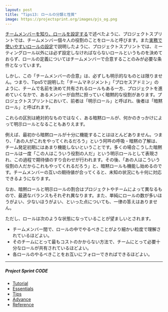 ```yaml
---
layout: post
title: "Tips13: ロールの分類と性質"
image: https://projectsprint.org/images/pjs_og.png
---
```


[チームメンバーを知り、ロールを設定する](../tutorial/section2-2.md)で述べたように、プロジェクトスプリントでは、チームメンバー個々人の役割のことをロールと呼びます。また[実務で使いやすいロールの設定](../tips/tips5.md)で説明したように、プロジェクトスプリントでは、ミーティングロール以外には必ず設定しなければならないロールというものを決めておらず、ロールの定義についてはチームメンバーで合意することのみが必要な条件となっています。

しかし、この「チームメンバーの合意」は、必ずしも明示的なものとは限りません。つまり、Tips5で説明した「チームマネジメント」「プロセスアドミン」のように、チームで名前を決めて共有されるロールもある一方、プロジェクトを進めていくなかで、あるメンバーが自然に担っていく暗黙的な役割があります。プロジェクトスプリントにおいて、前者は「明示ロール」と呼ばれ、後者は「暗黙ロール」と呼ばれます。

これらの区別は絶対的なものではなく、ある暗黙ロールが、何かのきっかけによって明示ロールとなることもありえます。

例えば、最初から暗黙ロールが十分に機能することはほとんどありません。つまり、「あの人がこれをやってくれるだろう」という阿吽の呼吸・暗黙の了解は、チーム発足初期にはあまり機能しないということです。多くの場合こうした暗黙ロールは一度「この人はこういう役割の人だ」という明示ロールとして表現され、この過程で期待値のすり合わせが行われます。その後、「あの人はこういう役割の人だからこれもやってくれるだろう」と、暗黙ロールも機能し始めるのです。チームメンバーの互いの期待値が合ってくると、未知の状況にも十何に対応できるようになります。

なお、暗黙ロールと明示ロールの割合はプロジェクトやチームによって異なるもので、最適なバランスもそれぞれ異なります。また、単純にロールの数が多いほうがよい、少ないほうがよい、といった点についても、一律の答えはありません。

ただし、ロールは次のような状態になっていることが望ましいとされます。

* チームメンバー間で、ロールの中でやるべきことがより細かい粒度で理解されているほどよい。
* そのチームにとって最もコストのかからない方法で、チームにとって必要十分なロールが共有されているほどよい。
* 各ロールのやるべきことをお互いにフォローできればできるほどよい。

---

##### Project Sprint CODE
- [Tutorial](../tutorial/index.md)
- [Essentials](../essentials.md)
- [Tips](../tips/index.md)
- [Advance](../advance.md)
- [Reference](../reference.md)
